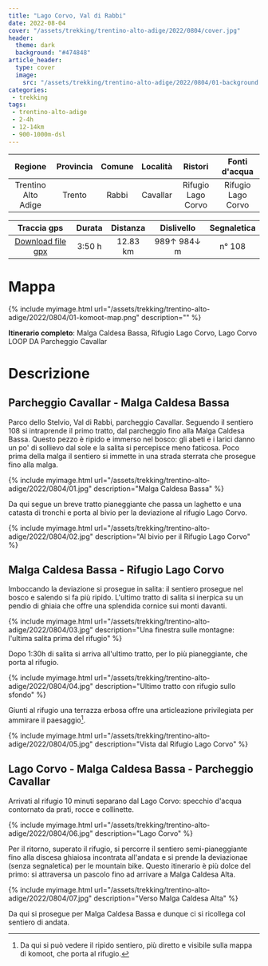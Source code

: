 ```yaml
---
title: "Lago Corvo, Val di Rabbi"
date: 2022-08-04
cover: "/assets/trekking/trentino-alto-adige/2022/0804/cover.jpg"
header:
  theme: dark
  background: "#474848"
article_header:
  type: cover
  image:
    src: "/assets/trekking/trentino-alto-adige/2022/0804/01-background.jpg"
categories:
 - trekking
tags:
 - trentino-alto-adige
 - 2-4h
 - 12-14km
 - 900-1000m-dsl
---
```


|       Regione       | Provincia |   Comune     | Località | Ristori | Fonti d'acqua |
|:-------------------:|:---------:|:------------:|:--------:|:--------:|:--------:|
| Trentino Alto Adige |   Trento  | Rabbi        |  Cavallar | Rifugio Lago Corvo | Rifugio Lago Corvo |

|     Traccia gps     |  Durata |  Distanza | Dislivello  | Segnaletica |
|:-------------------:| :------:| :--------:|:----------: |:----------: |
| [Download file gpx](/assets/trekking/trentino-alto-adige/2022/0804/traccia-gps.gpx) |  3:50 h |  12.83 km | 989↑ 984↓ m | n° 108 |


# Mappa

{% include myimage.html url="/assets/trekking/trentino-alto-adige/2022/0804/01-komoot-map.png" description="" %}

**Itinerario completo**: Malga Caldesa Bassa, Rifugio Lago Corvo, Lago Corvo LOOP DA Parcheggio Cavallar

# Descrizione

## Parcheggio Cavallar - Malga Caldesa Bassa

Parco dello Stelvio, Val di Rabbi, parcheggio Cavallar.
Seguendo il sentiero 108 si intraprende il primo tratto, dal parcheggio fino alla Malga Caldesa Bassa. Questo pezzo è ripido e immerso nel bosco: gli abeti e i larici danno un po' di sollievo dal sole e la salita si percepisce meno faticosa. Poco prima della malga il sentiero si immette in una strada sterrata che prosegue fino alla malga.

{% include myimage.html url="/assets/trekking/trentino-alto-adige/2022/0804/01.jpg" description="Malga Caldesa Bassa" %}

Da qui segue un breve tratto pianeggiante che passa un laghetto e una catasta di tronchi e porta al bivio per la deviazione al rifugio Lago Corvo.

{% include myimage.html url="/assets/trekking/trentino-alto-adige/2022/0804/02.jpg" description="Al bivio per il Rifugio Lago Corvo" %}

## Malga Caldesa Bassa - Rifugio Lago Corvo

Imboccando la deviazione si prosegue in salita: il sentiero prosegue nel bosco e salendo si fa più ripido. L'ultimo tratto di salita si inerpica su un pendio di ghiaia che offre una splendida cornice sui monti davanti.

{% include myimage.html url="/assets/trekking/trentino-alto-adige/2022/0804/03.jpg" description="Una finestra sulle montagne: l'ultima salita prima del rifugio" %}

Dopo 1:30h di salita si arriva all'ultimo tratto, per lo più pianeggiante, che porta al rifugio.

{% include myimage.html url="/assets/trekking/trentino-alto-adige/2022/0804/04.jpg" description="Ultimo tratto con rifugio sullo sfondo" %}

Giunti al rifugio una terrazza erbosa offre una articleazione privilegiata per ammirare il paesaggio[^1]. 

{% include myimage.html url="/assets/trekking/trentino-alto-adige/2022/0804/05.jpg" description="Vista dal Rifugio Lago Corvo" %}

## Lago Corvo - Malga Caldesa Bassa - Parcheggio Cavallar

Arrivati al rifugio 10 minuti separano dal Lago Corvo: specchio d'acqua contornato da prati, rocce e collinette. 

{% include myimage.html url="/assets/trekking/trentino-alto-adige/2022/0804/06.jpg" description="Lago Corvo" %}

Per il ritorno, superato il rifugio, si percorre il sentiero semi-pianeggiante fino alla discesa ghiaiosa incontrata all'andata e si prende la deviazionae	(senza segnaletica) per le mountain bike. Questo itinerario è più dolce del primo: si attraversa un pascolo fino ad arrivare a Malga Caldesa Alta.

{% include myimage.html url="/assets/trekking/trentino-alto-adige/2022/0804/07.jpg" description="Verso Malga Caldesa Alta" %}

Da qui si prosegue per Malga Caldesa Bassa e dunque ci si ricollega col sentiero di andata.

[^1]: Da qui si può vedere il ripido sentiero, più diretto e visibile sulla mappa di komoot, che porta al rifugio.
